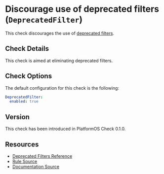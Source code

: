 # Discourage use of deprecated filters (`DeprecatedFilter`)

This check discourages the use of [deprecated filters][deprecated].

## Check Details

This check is aimed at eliminating deprecated filters.

## Check Options

The default configuration for this check is the following:

```yaml
DeprecatedFilter:
  enabled: true
```

## Version

This check has been introduced in PlatformOS Check 0.1.0.

## Resources

- [Deprecated Filters Reference][deprecated]
- [Rule Source][codesource]
- [Documentation Source][docsource]

[deprecated]: https://documentation.platformos.com/api-reference/liquid/platformos-filters
[codesource]: /lib/platformos_check/checks/deprecated_filter.rb
[docsource]: /docs/checks/deprecated_filter.md
